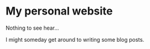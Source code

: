 # My personal website

Nothing to see hear...

I might someday get around to writing some blog posts.
